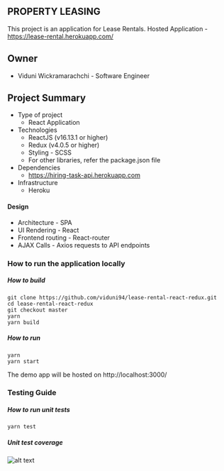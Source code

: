 ## PROPERTY LEASING

This project is an application for Lease Rentals.
Hosted Application - https://lease-rental.herokuapp.com/

## Owner

* Viduni Wickramarachchi - Software Engineer

## Project Summary

* Type of project
    * React Application
* Technologies
    * ReactJS (v16.13.1 or higher)
    * Redux (v4.0.5 or higher)
    * Styling - SCSS
    * For other libraries, refer the package.json file
* Dependencies
    * https://hiring-task-api.herokuapp.com
* Infrastructure
    * Heroku
    
#### Design
* Architecture - SPA
* UI Rendering - React
* Frontend routing - React-router
* AJAX Calls - Axios requests to API endpoints

### How to run the application locally

##### How to build

```$xslt
git clone https://github.com/viduni94/lease-rental-react-redux.git
cd lease-rental-react-redux
git checkout master
yarn
yarn build
```

##### How to run

```$xslt
yarn
yarn start
```

The demo app will be hosted on http://localhost:3000/

### Testing Guide

##### How to run unit tests

```$xslt
yarn test
```

##### Unit test coverage
![alt text](https://user-images.githubusercontent.com/20037159/81662847-c66a2000-945b-11ea-948e-8a292304854a.png)
